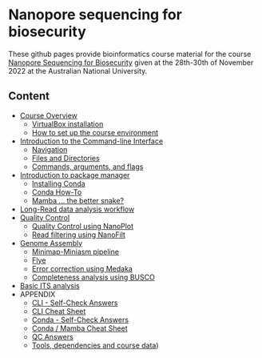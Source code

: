 # Nanopore sequencing for biosecurity

These github pages provide bioinformatics course material for the course [Nanopore Sequencing for Biosecurity](https://cba.anu.edu.au/news-events/events/nanopore-sequencing-biosecurity) given
at the 28th-30th of November 2022 at the Australian National University.

## Content
 * [Course Overview](ENV.md)
   * [VirtualBox installation](VM.md)
   * [How to set up the course environment](ENV_1.md)
 * [Introduction to the Command-line Interface](INTRO_1.md)
   * [Navigation](INTRO_2.md)
   * [Files and Directories](INTRO_3.md)
   * [Commands, arguments, and flags](INTRO_4.md)
 * [Introduction to package manager](CONDA_1.md)
   * [Installing Conda](CONDA_2.md)
   * [Conda How-To](CONDA_3.md)
   * [Mamba ... the better snake?](Conda_4.md)
 * [Long-Read data analysis workflow](OVER_1.md)
 * [Quality Control](QC.md)
   * [Quality Control using NanoPlot](QC_N.md)
   * [Read filtering using NanoFilt](QC_F.md)
 * [Genome Assembly](ASS.md)
   * [Minimap-Miniasm pipeline](ASS_M.md)
   * [Flye](ASS_F.md)
   * [Error correction using Medaka](ERR_M.md)
   * [Completeness analysis using BUSCO](BUSC.md)
 * [Basic ITS analysis](ITS.md)
 * APPENDIX
   * [CLI - Self-Check Answers](INTRO-ANS.md)
   * [CLI Cheat Sheet](CLI-CS.md)
   * [Conda - Self-Check Answers](CONDA-ANS.md)
   * [Conda / Mamba Cheat Sheet](CON-CS.md)
   * [QC Answers](QC_ANS.md)
   * [Tools, dependencies and course data](DATA.md))

